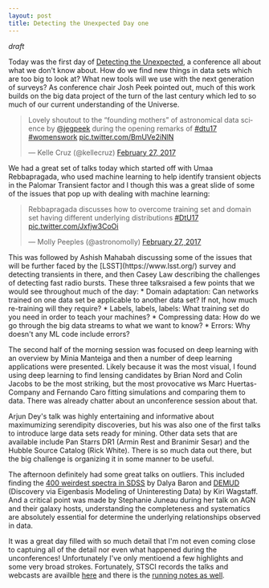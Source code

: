 ```yaml
---
layout: post
title: Detecting the Unexpected Day one
---
```


*draft*

Today was the first day of [Detecting the Unexpected](http://www.cvent.com/events/detecting-the-unexpected-discovery-in-the-era-of-astronomically-big-data/event-summary-0db6808d548b4a9ea6466b43046a1ff5.aspx), a conference all about what we don't know about.  How do we find new things in data sets which are too big to look at?  What new tools will we use with the next generation of surveys? As conference chair Josh Peek pointed out, much of this work builds on the big data project of the turn of the last century which led to so much of our current understanding of the Universe.  

<blockquote class="twitter-tweet" data-lang="en"><p lang="en" dir="ltr">Lovely shoutout to the “founding mothers” of astronomical data science by <a href="https://twitter.com/jegpeek">@jegpeek</a> during the opening remarks of <a href="https://twitter.com/hashtag/dtu17?src=hash">#dtu17</a> <a href="https://twitter.com/hashtag/womenswork?src=hash">#womenswork</a> <a href="https://t.co/BmUVe2iNlN">pic.twitter.com/BmUVe2iNlN</a></p>&mdash; Kelle Cruz (@kellecruz) <a href="https://twitter.com/kellecruz/status/836218996894617601">February 27, 2017</a></blockquote>
<script async src="//platform.twitter.com/widgets.js" charset="utf-8"></script>

We had a great set of talks today which started off with Umaa Rebbapragada, who used machine learning to help identify transient objects in the Palomar Transient factor and I though this was a great slide of some of the issues that pop up with dealing with machine learning:   
<blockquote class="twitter-tweet" data-lang="en"><p lang="en" dir="ltr">Rebbapragada discusses how to overcome training set and domain set having different underlying distributions <a href="https://twitter.com/hashtag/DtU17?src=hash">#DtU17</a> <a href="https://t.co/Jxfjw3CoOi">pic.twitter.com/Jxfjw3CoOi</a></p>&mdash; Molly Peeples (@astronomolly) <a href="https://twitter.com/astronomolly/status/836225313034104832">February 27, 2017</a></blockquote>
<script async src="//platform.twitter.com/widgets.js" charset="utf-8"></script>
This was followed by Ashish Mahabah discussing some of the issues that will be further faced by the [LSST](https://www.lsst.org/) survey and detecting transients in there, and then Casey Law describing the challenges of detecting fast radio bursts. 
  These three talksraised a few points that we would see throughout much of the day:
 * Domain adaptation: Can networks trained on one data set be applicable to another data set?  If not, how much re-training will they require?  
 * Labels, labels, labels:  What training set do you need in order to teach your machines?  
 * Compressing data:  How do we go through the big data streams to what we want to know?
 * Errors:  Why doesn't any ML code include errors? 

The second half of the morning session was focused on deep learning with an overview by Minia Manteiga and then a number of deep learning applications were presented.   Likely because it was the most visual, I found using deep learning to find lensing candidates by Brian Nord and Colin Jacobs to be the most striking, but the most provocative ws Marc Huertas-Company and Fernando Caro fitting simulations and comparing them to data.  There was already chatter about an unconference session about that. 

Arjun Dey's talk was highly entertaining and informative about maximumizing serendipity discoveries, but his was also one of the first talks to introduce large data sets ready for mining.  Other data sets that are available include Pan Starrs DR1 (Armin Rest and Branimir Sesar) and the Hubble Source Catalog (Rick White).   There is so much data out there, but the big challenge is organizing it in some manner to be useful.   

The afternoon definitely had some great talks on outliers.  This included finding the [400 weirdest spectra in SDSS](http://adsabs.harvard.edu/abs/2017MNRAS.465.4530B) by Dalya Baron and [DEMUD](https://github.com/wkiri/DEMUD) (Discovery via Eigenbasis Modeling of Uninteresting Data) by Kiri Wagstaff.  And a critical point was made by Stephanie Juneau during her talk on AGN and their galaxy hosts, understanding the completeness and systematics are absolutely essential for determine the underlying relationships observed in data. 

It was a great day filled with so much detail that I'm not even coming close to captuing all of the detail nor even what happened during the unconferences! Unfortunately I've only mentioend a few highlights and some very broad strokes.   Fortunately, STSCI records the talks and webcasts are availble [here](https://webcast.stsci.edu/webcast/searchresults.xhtml?searchtype=20&eventid=251&sortmode=2) and there is the [running notes as well](https://docs.google.com/document/d/1RySP1NfCIRntKaKVyvN5XRxkQc-Ue5e3VKEVwc5dEIM/edit#heading=h.lnn2hkgshnh9).

